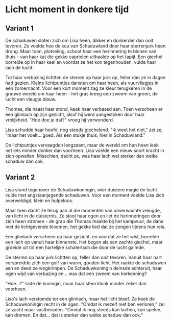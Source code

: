 # Licht moment in donkere tijd
## Variant 1
De schaduwen sloten zich om Lisa heen, dikker en donkerder dan ooit tevoren. Ze voelde hoe de kou van Schaduwland door haar sterrenjurk heen drong. Maar toen, plotseling, schoot haar een herinnering te binnen van thuis - van haar kat die gekke capriolen uithaalde op het tapijt. Een giechel borrelde op in haar keel en voordat ze het kon tegenhouden, vulde haar lach de lucht.

Tot haar verbazing lichtten de sterren op haar jurk op, feller dan ze in dagen had gezien. Kleine lichtpuntjes dansten om haar heen, als vuurvliegjes in een zomernacht. Voor een kort moment zag ze kleur terugkeren in de grauwe wereld om haar heen - het gras kreeg een zweem van groen, de lucht een vleugje blauw.

Thomas, die naast haar stond, keek haar verbaasd aan. Toen verscheen er een glimlach op zijn gezicht, alsof hij werd aangestoken door haar vrolijkheid. "Hoe doe je dat?" vroeg hij verwonderd.

Lisa schudde haar hoofd, nog steeds giechelend. "Ik weet het niet," zei ze, "maar het voelt... goed. Als een stukje thuis, hier in Schaduwland."

De lichtpuntjes vervaagden langzaam, maar de wereld om hen heen leek net iets minder donker dan voorheen. Lisa voelde een nieuw soort kracht in zich opwellen. Misschien, dacht ze, was haar lach wel sterker dan welke schaduw dan ook.

## Variant 2
Lisa stond tegenover de Schaduwkoningin, wier duistere magie de lucht vulde met angstaanjagende schaduwen. Voor een moment voelde Lisa zich overweldigd, klein en hulpeloos.

Maar toen dacht ze terug aan al die momenten van onverwachte vreugde, van licht in de duisternis. Ze sloot haar ogen en liet de herinneringen door zich heen stromen - de grap die Thomas maakte bij het kampvuur, de dans met de lichtgevende bloemen, het gekke lied dat ze zongen tijdens hun reis.

Een glimlach verscheen op haar gezicht, en voordat ze het wist, borrelde een lach op vanuit haar binnenste. Het begon als een zachte giechel, maar groeide uit tot een hartelijke schaterlach die door de lucht galmde.

De sterren op haar jurk lichtten op, feller dan ooit tevoren. Vanuit haar hart verspreidde zich een golf van warm, gouden licht. Het raakte de schaduwen aan en deed ze wegkrimpen. De Schaduwkoningin deinsde achteruit, haar ogen wijd van verbazing en... was dat een zweem van herkenning?

"Hoe...?" siste de koningin, maar haar stem klonk minder zeker dan voorheen.

Lisa's lach verstomde tot een glimlach, maar het licht bleef. Ze keek de Schaduwkoningin recht in de ogen. "Omdat ik mezelf niet ben verloren," zei ze zacht maar vastberaden. "Omdat ik nog steeds kan lachen, kan spelen, kan dromen. En dat... dat is sterker dan welke schaduw dan ook."
